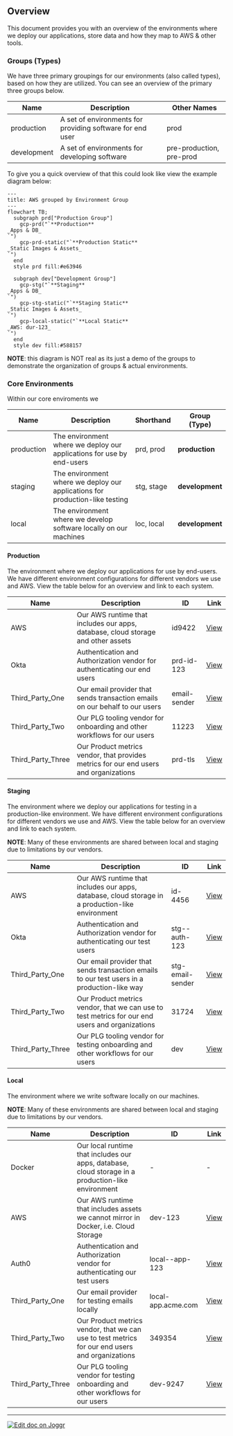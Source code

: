 <!--@@joggrdoc@@-->
<!-- @joggr:version(v2):end -->
<!-- @joggr:warning:start -->
<!-- 
  _   _   _    __        __     _      ____    _   _   ___   _   _    ____     _   _   _ 
 | | | | | |   \ \      / /    / \    |  _ \  | \ | | |_ _| | \ | |  / ___|   | | | | | |
 | | | | | |    \ \ /\ / /    / _ \   | |_) | |  \| |  | |  |  \| | | |  _    | | | | | |
 |_| |_| |_|     \ V  V /    / ___ \  |  _ <  | |\  |  | |  | |\  | | |_| |   |_| |_| |_|
 (_) (_) (_)      \_/\_/    /_/   \_\ |_| \_\ |_| \_| |___| |_| \_|  \____|   (_) (_) (_)
                                                              
This document is managed by Joggr. Editing this document could break Joggr's core features, i.e. our 
ability to auto-maintain this document. Please use the Joggr editor to edit this document 
(link at bottom of the page).
-->
<!-- @joggr:warning:end -->
## Overview

This document provides you with an overview of the environments where we deploy our applications, store data and how they map to AWS & other tools.

### Groups (Types)

We have three primary groupings for our environments (also called types), based on how they are utilized. You can see an overview of the primary three groups below.

| Name        | Description                                                                                           | Other Names              |
| ----------- | ----------------------------------------------------------------------------------------------------- | ------------------------ |
| production  | A set of environments for providing software for end user                                             | prod                     |
| development | A set of environments for developing software                                                         | pre-production, pre-prod |

To give you a quick overview of that this could look like view the example diagram below:

```mermaid
---
title: AWS grouped by Environment Group
---
flowchart TB;
  subgraph prd["Production Group"]
    gcp-prd("`**Production**
_Apps & DB_
`")
    gcp-prd-static("`**Production Static**
_Static Images & Assets_
`")
  end
  style prd fill:#e63946

  subgraph dev["Development Group"]
    gcp-stg("`**Staging**
_Apps & DB_
`")
    gcp-stg-static("`**Staging Static**
_Static Images & Assets_
`")
    gcp-local-static("`**Local Static**
_AWS: dur-123_
`")
  end
  style dev fill:#588157
```

**NOTE**: this diagram is NOT real as its just a demo of the groups to demonstrate the organization of groups & actual environments.

### Core Environments

Within our core enviroments we

| Name       | Description                                                                  | Shorthand  | Group (Type)    |
| ---------- | ---------------------------------------------------------------------------- | ---------- | --------------- |
| production | The environment where we deploy our applications for use by end-users        | prd, prod  | **production**  |
| staging    | The environment where we deploy our applications for production-like testing | stg, stage | **development** |
| local      | The environment where we develop software locally on our machines            | loc, local | **development** |

#### Production

The environment where we deploy our applications for use by end-users. We have different environment configurations for different vendors we use and AWS. View the table below for an overview and link to each system.

| Name         | Description                                                                           | ID                  | Link                                                                        |
| ------------ | ------------------------------------------------------------------------------------- | ------------------- | --------------------------------------------------------------------------- |
| AWS | Our AWS runtime that includes our apps, database, cloud storage and other assets      | id9422  | [View](https://google.com) |
| Okta        | Authentication and Authorization vendor for authenticating our end users              | prd-id-123 | [View](https://google.com)          |
| Third_Party_One       | Our email provider that sends transaction emails on our behalf to our users           | email-sender       | [View](https://resend.com/overview)                                         |
| Third_Party_Two      | Our PLG tooling vendor for onboarding and other workflows for our users               | 11223              | [View](https://us.posthog.com)                                |
| Third_Party_Three     | Our Product metrics vendor, that provides metrics for our end users and organizations | prd-tls                 | [View](https://google.com)                          |

#### Staging

The environment where we deploy our applications for testing in a production-like environment. We have different environment configurations for different vendors we use and AWS. View the table below for an overview and link to each system.

**NOTE**: Many of these environments are shared between local and staging due to limitations by our vendors.

| Name         | Description                                                                                      | ID                     | Link                                                                              |
| ------------ | ------------------------------------------------------------------------------------------------ | ---------------------- | --------------------------------------------------------------------------------- |
| AWS | Our AWS runtime that includes our apps, database, cloud storage in a production-like environment | id-4456 | [View](https://google.com)   |
| Okta        | Authentication and Authorization vendor for authenticating our test users                        | stg--auth-123    | [View](https://google.com)                |
| Third_Party_One       | Our email provider that sends transaction emails to our test users in a production-like way      | stg-email-sender       | [View](https://resend.com/overview)                                               |
| Third_Party_Two       | Our Product metrics vendor, that we can use to test metrics for our end users and organizations  | 31724                  | [View](https://us.posthog.com)                                      |
| Third_Party_Three       | Our PLG tooling vendor for testing onboarding and other workflows for our users                  | dev                    | [View](https://google.com)                                |

#### Local

The environment where we write software locally on our machines.

**NOTE**: Many of these environments are shared between local and staging due to limitations by our vendors.

| Name         | Description                                                                                        | ID                 | Link                                                                            |
| ------------ | -------------------------------------------------------------------------------------------------- | ------------------ | ------------------------------------------------------------------------------- |
| Docker       | Our local runtime that includes our apps, database, cloud storage in a production-like environment | -                  | -                                                                               |
| AWS | Our AWS runtime that includes assets we cannot mirror in Docker, i.e. Cloud Storage                | dev-123| [View](https://google.com)     |
| Auth0        | Authentication and Authorization vendor for authenticating our test users                          | local--app-123 | [View](https://google.com)               |
| Third_Party_One        | Our email provider for testing emails locally                                                      | local-app.acme.com | [View](https://resend.com/overview)                                             |
| Third_Party_Two      | Our Product metrics vendor, that we can use to test metrics for our end users and organizations    | 349354              | [View](https://us.posthog.com)                                    |
| Third_Party_Three      | Our PLG tooling vendor for testing onboarding and other workflows for our users                    | dev-9247                | [View](https://google.com)  

<!-- @joggr:editLink(dfa96944-04f1-4624-a05f-31d6349ff349):start -->
---
<a href="https://app.joggr.io/app/documents/dfa96944-04f1-4624-a05f-31d6349ff349/edit">
  <img src="https://cdn.joggr.io/assets/static/badges/joggr-document-edit.svg?did=dfa96944-04f1-4624-a05f-31d6349ff349" alt="Edit doc on Joggr" />
</a>
<!-- @joggr:editLink(dfa96944-04f1-4624-a05f-31d6349ff349):end -->